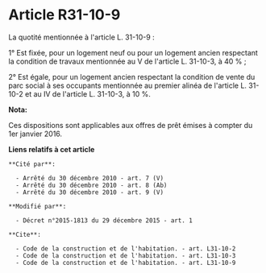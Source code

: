 # Article R31-10-9

La quotité mentionnée à l'article L. 31-10-9 : 

1° Est fixée, pour un logement neuf ou pour un logement ancien respectant la condition de travaux mentionnée au V de
l'article L. 31-10-3, à 40 % ; 

2° Est égale, pour un logement ancien respectant la condition de vente du parc social à ses occupants mentionnée au premier
alinéa de l'article L. 31-10-2 et au IV de l'article L. 31-10-3, à 10 %.

**Nota:**

Ces dispositions sont applicables aux offres de prêt émises à compter du 1er janvier 2016.

**Liens relatifs à cet article**

	**Cité par**:

	  - Arrêté du 30 décembre 2010 - art. 7 (V)
	  - Arrêté du 30 décembre 2010 - art. 8 (Ab)
	  - Arrêté du 30 décembre 2010 - art. 9 (V)

	**Modifié par**:

	  - Décret n°2015-1813 du 29 décembre 2015 - art. 1

	**Cite**:

	  - Code de la construction et de l'habitation. - art. L31-10-2
	  - Code de la construction et de l'habitation. - art. L31-10-3
	  - Code de la construction et de l'habitation. - art. L31-10-9

